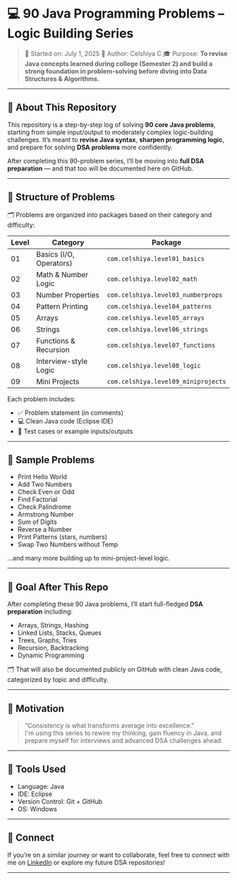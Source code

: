 # 💻 90 Java Programming Problems – Logic Building Series

> 📅 Started on: July 1, 2025
> 🧠 Author: Celshiya C
> 🎓 Purpose: **To revise Java concepts learned during college (Semester 2) and build a strong foundation in problem-solving before diving into Data Structures & Algorithms.**

---

## 🚀 About This Repository

This repository is a step-by-step log of solving **90 core Java problems**, starting from simple input/output to moderately complex logic-building challenges. 
It’s meant to **revise Java syntax**, **sharpen programming logic**, and prepare for solving **DSA problems** more confidently.

After completing this 90-problem series, I’ll be moving into **full DSA preparation** — and that too will be documented here on GitHub.

---

## 🧩 Structure of Problems

🗂️ Problems are organized into packages based on their category and difficulty:

| Level | Category                   | Package                          |
|-------|----------------------------|----------------------------------|
| 01    | Basics (I/O, Operators)    | `com.celshiya.level01_basics`    |
| 02    | Math & Number Logic        | `com.celshiya.level02_math`      |
| 03    | Number Properties          | `com.celshiya.level03_numberprops`|
| 04    | Pattern Printing           | `com.celshiya.level04_patterns`  |
| 05    | Arrays                     | `com.celshiya.level05_arrays`    |
| 06    | Strings                    | `com.celshiya.level06_strings`   |
| 07    | Functions & Recursion      | `com.celshiya.level07_functions` |
| 08    | Interview-style Logic      | `com.celshiya.level08_logic`     |
| 09    | Mini Projects              | `com.celshiya.level09_miniprojects`|

Each problem includes:
- ✅ Problem statement (in comments)
- 💻 Clean Java code (Eclipse IDE)
- 🧪 Test cases or example inputs/outputs

---

## 📘 Sample Problems

- Print Hello World
- Add Two Numbers
- Check Even or Odd
- Find Factorial
- Check Palindrome
- Armstrong Number
- Sum of Digits
- Reverse a Number
- Print Patterns (stars, numbers)
- Swap Two Numbers without Temp

...and many more building up to mini-project-level logic.

---

## 📌 Goal After This Repo

After completing these 90 Java problems, I’ll start full-fledged **DSA preparation** including:
- Arrays, Strings, Hashing
- Linked Lists, Stacks, Queues
- Trees, Graphs, Tries
- Recursion, Backtracking
- Dynamic Programming

🗂 That will also be documented publicly on GitHub with clean Java code, categorized by topic and difficulty.

---


## 🌟 Motivation

> “Consistency is what transforms average into excellence.”  
> I'm using this series to rewire my thinking, gain fluency in Java, and prepare myself for interviews and advanced DSA challenges ahead.

---

## 🧠 Tools Used

- Language: Java  
- IDE: Eclipse  
- Version Control: Git + GitHub  
- OS: Windows

---

## 🔗 Connect

If you’re on a similar journey or want to collaborate, feel free to connect with me on [LinkedIn](https://www.linkedin.com/in/celshiya-c) or explore my future DSA repositories!

---
